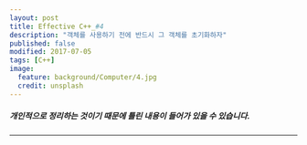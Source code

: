 ```yaml
---
layout: post
title: Effective C++_#4
description: "객체를 사용하기 전에 반드시 그 객체를 초기화하자"
published: false
modified: 2017-07-05
tags: [C++]
image:
  feature: background/Computer/4.jpg
  credit: unsplash
---
```


##### 개인적으로 정리하는 것이기 때문에 틀린 내용이 들어가 있을 수 있습니다.

---
